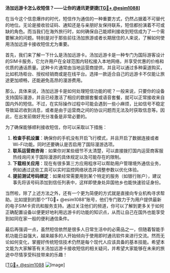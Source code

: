 **汤加远游卡怎么收短信？——让你的通讯更便捷[[TG💪+ @esim1088](https://t.me/s/esim1088)]**

在当今这个信息爆炸的时代，短信作为通信的一种重要方式，仍然占据着不可替代的地位。无论是接收验证码、通知还是与亲朋好友保持联系，短信都扮演着不可或缺的角色。而当我们在海外旅行时，如何确保自己能顺利接收到短信成为了一个需要解决的问题。特别是对于那些前往汤加旅游或者长期居住的人来说，了解如何使用汤加远游卡接收短信尤为重要。

首先，我们来了解一下什么是汤加远游卡。汤加远游卡是一种专门为国际游客设计的SIM卡服务，它允许用户在全球范围内轻松接入本地网络，并享受优惠的价格和优质的通话质量。这种卡片通常由当地运营商提供，并且可以通过多种渠道购买，比如机场柜台、授权经销商或是在线平台。选择一款适合自己的远游卡不仅能让旅途更加顺畅，还能避免高昂的漫游费用。

那么，具体来说，汤加远游卡是如何处理短信功能的呢？一般来说，只要你的设备支持国际漫游，并且已经激活了相应的数据套餐或语音套餐，就可以正常接收来自国内外的短信。不过，在实际操作过程中可能会遇到一些小麻烦，比如信号不稳定导致延迟收到消息，或者是由于运营商之间的协议问题而无法及时获取信息等。因此，在出发前做好充分准备是非常必要的。

为了确保能够顺利接收短信，你可以采取以下措施：
1. **检查手机设置**：确保你的手机没有开启飞行模式，并且开启了数据连接或者Wi-Fi功能。同时还要确认是否启用了国际漫游选项。
2. **联系运营商咨询**：如果你对某些细节不太清楚，可以直接拨打国内运营商客服热线询问关于国际漫游的具体规定以及可能存在的限制。
3. **下载相关应用**：现在有很多第三方应用程序可以帮助用户管理境外通信业务，例如通过这些工具可以实时监控网络状态并调整参数以优化体验。
4. **提前测试号码绑定**：如果经常需要用到某个特定的服务（如银行账户），建议事先将该号码添加到信任列表中，这样即使身处异国他乡也能快速验证身份。

当然啦，除了上述方法之外，还有一个更为简便的方式就是直接向专业机构寻求帮助。比如提到的那个“TG💪+ @esim1088”账号，他们专门致力于为用户提供最新的电子SIM卡资讯和服务支持。通过关注他们的频道，你可以了解到更多关于如何正确配置设备以便更好地利用远游卡的功能的知识点，从而让自己在国外也能享受到如同在家一般的便利通信条件。

最后再强调一点，虽然短信依然是很多人日常生活中的必需品之一，但随着智能手机功能日益强大，越来越多的人开始倾向于使用即时通讯软件来进行交流。然而无论如何变化，掌握好传统短信技术仍然是每个现代人应该具备的基本技能。希望本文能为大家解答有关汤加远游卡接收短信的相关疑问，并希望大家能够在未来的旅途中尽情享受科技带来的乐趣！

[[TG💪+ @esim1088](https://t.me/s/esim1088) ![Image](https://i.postimg.cc/4NQfJmqS/Snipaste-2025-05-13-00-14-12.png)]
